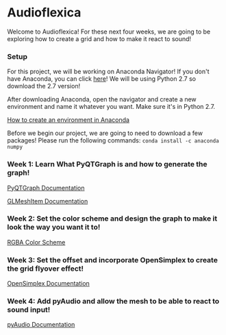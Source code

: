 # Audioflexica
Welcome to Audioflexica! For these next four weeks, we are going to be exploring how to create a grid and how to make it react to sound!

### Setup
For this project, we will be working on Anaconda Navigator! If you don't have Anaconda, you can click [here](https://www.anaconda.com/download/#macos)! We will be using Python 2.7 so download the 2.7 version!

After downloading Anaconda, open the navigator and create a new environment and name it whatever you want. Make sure it's in Python 2.7.

[How to create an environment in Anaconda](https://uoa-eresearch.github.io/eresearch-cookbook/recipe/2014/11/20/conda/)

Before we begin our project, we are going to need to download a few packages! Please run the following commands:
`conda install -c anaconda numpy`

### Week 1: Learn What PyQTGraph is and how to generate the graph!
[PyQTGraph Documentation](http://pyqtgraph.org/documentation/)

[GLMeshItem Documentation](http://pyqtgraph.org/documentation/3dgraphics/glmeshitem.html?highlight=mesh)
  
### Week 2: Set the color scheme and design the graph to make it look the way you want it to!
[RGBA Color Scheme](https://en.wikipedia.org/wiki/RGBA_color_space)
  
### Week 3: Set the offset and incorporate OpenSimplex to create the grid flyover effect!
[OpenSimplex Documentation](https://pypi.org/project/opensimplex/)
  
### Week 4: Add pyAudio and allow the mesh to be able to react to sound input!
[pyAudio Documentation](https://people.csail.mit.edu/hubert/pyaudio/docs/)
